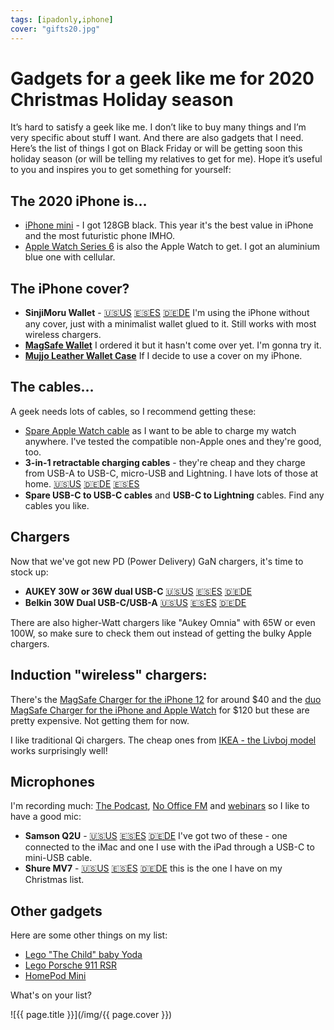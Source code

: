 ```yaml
---
tags: [ipadonly,iphone]
cover: "gifts20.jpg"
---
```


# Gadgets for a geek like me for 2020 Christmas Holiday season

It’s hard to satisfy a geek like me. I don’t like to buy many things and I’m very specific about stuff I want. And there are also gadgets that I need. Here’s the list of things I got on Black Friday or will be getting soon this holiday season (or will be telling my relatives to get for me). Hope it’s useful to you and inspires you to get something for yourself:

<!--More-->

## The 2020 iPhone is…

* [iPhone mini](/mini/) - I got 128GB black. This year it's the best value in iPhone and the most futuristic phone IMHO.
* [Apple Watch Series 6](/tag/applewatch) is also the Apple Watch to get. I got an aluminium blue one with cellular.

## The iPhone cover?

* **SinjiMoru Wallet** - [🇺🇸US](https://www.amazon.com/Sinjimoru-Holder-Wallet-functioning-Credit/dp/B00HY3HSZQ/ref=sr_1_2?tag=sliwinski-20) [🇪🇸ES](https://www.amazon.es/Titular-SINJIMORU-funciona-billetera-smartphone/dp/B00HY3HSZQ/ref=sr_1_7?tag=sliwinski-20) [🇩🇪DE](https://www.amazon.de/Sinjimoru-aufklebbarer-Kreditkartenhalter-Kartenhalter-Smartphones/dp/B00HY3HSZQ/ref=sr_1_7?tag=sliwinski-20) I'm using the iPhone without any cover, just with a minimalist wallet glued to it. Still works with most wireless chargers.
* **[MagSafe Wallet](https://www.apple.com/shop/product/MHLT3/iphone-leather-wallet-with-magsafe-saddle-brown)** I ordered it but it hasn't come over yet. I'm gonna try it.
* **[Mujjo Leather Wallet Case](https://www.mujjo.com/cases/iphone/iphone-12-mini/full-leather-wallet-case-for-iphone-12-mini-monaco-blue)** If I decide to use a cover on my iPhone.

## The cables…

A geek needs lots of cables, so I recommend getting these:

* [Spare Apple Watch cable](https://www.apple.com/shop/product/MX2G2AM/A/apple-watch-magnetic-charging-cable-03m) as I want to be able to charge my watch anywhere. I've tested the compatible non-Apple ones and they're good, too.
* **3-in-1 retractable charging cables** - they're cheap and they charge from USB-A to USB-C, micro-USB and Lightning. I have lots of those at home. [🇺🇸US](https://www.amazon.com/ASICEN-Retractable-Charging-Connector-Smartphones/dp/B07X1W93Z5/ref=sr_1_2?tag=sliwinski-20) [🇩🇪DE](https://www.amazon.de/SDBAUX-Aufladung-Einziehbares-Ladekabel-Kompatibel-3-1-Grau/dp/B07ZV3QFR5/ref=sr_1_3?tag=sliwinski-20) [🇪🇸ES](https://www.amazon.es/SDBAUX-Retráctil-Múltiples-Compatibles-Teléfonos/dp/B07P8L2946/ref=sr_1_7_mod_primary_lightning_deal?tag=sliwinski-20)
* **Spare USB-C to USB-C cables** and **USB-C to Lightning** cables. Find any cables you like.

## Chargers

Now that we've got new PD (Power Delivery) GaN chargers, it's time to stock up:

* **AUKEY 30W or 36W dual USB-C** [🇺🇸US](https://www.amazon.com/Charger-AUKEY-Foldable-Delivery-Dynamic/dp/B0833XR41B/ref=sr_1_9?tag=sliwinski-20) [🇪🇸ES](https://www.amazon.es/AUKEY-Cargador-Delivery-Dynamic-Compatible/dp/B07RVLS4FC/ref=sr_1_2?tag=sliwinski-20) [🇩🇪DE](https://www.amazon.de/AUKEY-Delivery-Ladegerät-Ladestecker-kompatibel/dp/B07RRMYX6D/ref=sr_1_6?tag=sliwinski-20)
* **Belkin 30W Dual USB-C/USB-A** [🇺🇸US](https://www.amazon.com/Belkin-USB-C-Charger-Lightning-iPhone/dp/B07XW34KLW/ref=sr_1_4?tag=sliwinski-20) [🇪🇸ES](https://www.amazon.es/Belkin-USB-C-30-Cargador-generación/dp/B07TSB41SW?tag=sliwinski-20) [🇩🇪DE](https://www.amazon.de/Belkin-USB-C-Netzadegerät-iPhone-Schnellladegerät-Plus-Weiß/dp/B07TSB41SW?tag=sliwinski-20)

There are also higher-Watt chargers like "Aukey Omnia" with 65W or even 100W, so make sure to check them out instead of getting the bulky Apple chargers.

## Induction "wireless" chargers:

There's the [MagSafe Charger for the iPhone 12](https://www.apple.com/shop/product/MHXH3/magsafe-charger) for around $40 and the [duo MagSafe Charger for the iPhone and Apple Watch](https://www.apple.com/shop/product/MHXF3AM/A/magsafe-duo-charger) for $120 but these are pretty expensive. Not getting them for now.

I like traditional Qi chargers. The cheap ones from [IKEA - the Livboj model](https://www.ikea.com/us/en/p/livboj-wireless-charger-black-90447058/) works surprisingly well!

## Microphones

I'm recording much: [The Podcast](/tag/podcast), [No Office FM](/tag/noofficefm) and [webinars](/tag/webinar) so I like to have a good mic:

* **Samson Q2U** - [🇺🇸US](https://www.amazon.com/Samson-SAQ2UTB-Handheld-Dynamic-Microphone/dp/B07K1XSDZP/ref=sr_1_3?tag=sliwinski-20) [🇪🇸ES](https://www.amazon.es/Samson-Q2U-Micrófono-grabación-escenarios/dp/B0876TR1ZS/ref=sr_1_1?tag=sliwinski-20) [🇩🇪DE](https://www.amazon.de/Samson-Dynamisches-XLR-Mikrofon-Zuhause-Bühnenaufnahmen/dp/B0876TR1ZS/ref=sr_1_2?tag=sliwinski-20) I've got two of these - one connected to the iMac and one I use with the iPad through a USB-C to mini-USB cable.
* **Shure MV7** - [🇺🇸US](https://www.amazon.com/Shure-Microphone-Podcasting-Voice-Isolating-Technology/dp/B08G7RG9ML/ref=sr_1_1?tag=sliwinski-20) [🇪🇸ES](https://www.amazon.es/Shure-retransmisiones-auriculares-aislamiento-certificado/dp/B08G7JN6J7/ref=sr_1_2?tag=sliwinski-20) [🇩🇪DE](https://www.amazon.de/Shure-Podcast-Mikrofon-Livestreaming-Kopfhörerausgang-Vollmetallgehäuse/dp/B08G7JN6J7/ref=sr_1_3?tag=sliwinski-20) this is the one I have on my Christmas list.

## Other gadgets

Here are some other things on my list:

* [Lego "The Child" baby Yoda](https://www.lego.com/product/the-child-75318)
* [Lego Porsche 911 RSR](https://www.lego.com/product/porsche-911-rsr-42096)
* [HomePod Mini](https://www.apple.com/homepod-mini/)

What's on your list?

![{{ page.title }}](/img/{{ page.cover }})

[n]: https://nozbe.com/